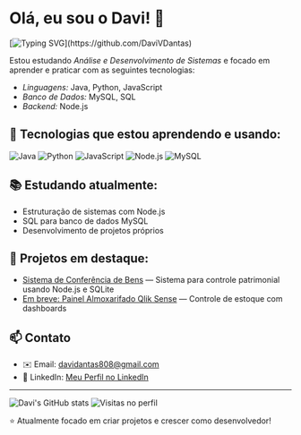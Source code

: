 # Olá, eu sou o Davi! 👋
[![Typing SVG](https://readme-typing-svg.herokuapp.com?font=Fira+Code&size=22&pause=1000&color=F7F7F7&width=435&lines=Estudando+Java%2C+Python+e+Node.js...;Amante+de+tecnologia+e+codifica%C3%A7%C3%A3o;Criando+projetos+pr%C3%A1ticos+todos+os+dias!)](https://github.com/DaviVDantas)

Estou estudando *Análise e Desenvolvimento de Sistemas* e focado em aprender e praticar com as seguintes tecnologias:

- *Linguagens:* Java, Python, JavaScript
- *Banco de Dados:* MySQL, SQL
- *Backend:* Node.js

## 🚀 Tecnologias que estou aprendendo e usando:
![Java](https://img.shields.io/badge/Java-%23ED8B00.svg?style=for-the-badge&logo=java&logoColor=white)
![Python](https://img.shields.io/badge/Python-%2314354C.svg?style=for-the-badge&logo=python&logoColor=white)
![JavaScript](https://img.shields.io/badge/JavaScript-%23323330.svg?style=for-the-badge&logo=javascript&logoColor=%23F7DF1E)
![Node.js](https://img.shields.io/badge/Node.js-%2343853D.svg?style=for-the-badge&logo=node.js&logoColor=white)
![MySQL](https://img.shields.io/badge/MySQL-%2300f.svg?style=for-the-badge&logo=mysql&logoColor=white)

## 📚 Estudando atualmente:
- Estruturação de sistemas com Node.js
- SQL para banco de dados MySQL
- Desenvolvimento de projetos próprios

## 🌟 Projetos em destaque:
- [Sistema de Conferência de Bens](https://github.com/DaviVDantas) — Sistema para controle patrimonial usando Node.js e SQLite
- [Em breve: Painel Almoxarifado Qlik Sense](https://github.com/DaviVDantas) — Controle de estoque com dashboards

## 📫 Contato
- ✉️ Email: [davidantas808@gmail.com](mailto:davidantas808@gmail.com)
- 💼 LinkedIn: [Meu Perfil no LinkedIn](https://www.linkedin.com/me?trk=p_mwlite_feed-secondary_nav)

---

![Davi's GitHub stats](https://github-readme-stats.vercel.app/api?username=DaviVDantas&show_icons=true&theme=dracula)
![Visitas no perfil](https://komarev.com/ghpvc/?username=DaviVDantas&color=blue)

⭐ Atualmente focado em criar projetos e crescer como desenvolvedor!
